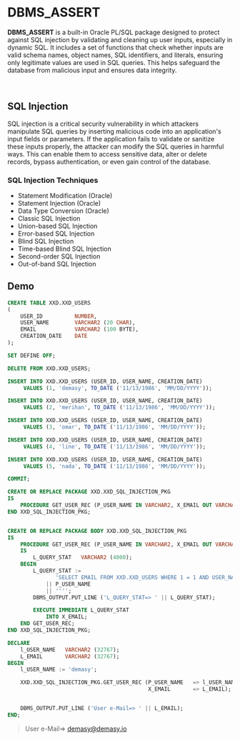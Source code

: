 # DBMS_ASSERT

**DBMS_ASSERT** is a built-in Oracle PL/SQL package designed to protect against SQL injection by validating and cleaning up user inputs, especially in dynamic SQL. It includes a set of functions that check whether inputs are valid schema names, object names, SQL identifiers, and literals, ensuring only legitimate values are used in SQL queries. This helps safeguard the database from malicious input and ensures data integrity.

<br>

## SQL Injection
SQL injection is a critical security vulnerability in which attackers manipulate SQL queries by inserting malicious code into an application's input fields or parameters. If the application fails to validate or sanitize these inputs properly, the attacker can modify the SQL queries in harmful ways. This can enable them to access sensitive data, alter or delete records, bypass authentication, or even gain control of the database.

### SQL Injection Techniques
- Statement Modification (Oracle)
- Statement Injection (Oracle)
- Data Type Conversion (Oracle)
- Classic SQL Injection
- Union-based SQL Injection
- Error-based SQL Injection
- Blind SQL Injection
- Time-based Blind SQL Injection
- Second-order SQL Injection
- Out-of-band SQL Injection

<be>

 ## Demo

```sql
CREATE TABLE XXD.XXD_USERS
(
    USER_ID          NUMBER,
    USER_NAME        VARCHAR2 (20 CHAR),
    EMAIL            VARCHAR2 (100 BYTE),
    CREATION_DATE    DATE
);
```

```sql
SET DEFINE OFF;

DELETE FROM XXD.XXD_USERS;

INSERT INTO XXD.XXD_USERS (USER_ID, USER_NAME, CREATION_DATE)
     VALUES (1, 'demasy', TO_DATE ('11/13/1986', 'MM/DD/YYYY'));

INSERT INTO XXD.XXD_USERS (USER_ID, USER_NAME, CREATION_DATE)
     VALUES (2, 'merihan', TO_DATE ('11/13/1986', 'MM/DD/YYYY'));

INSERT INTO XXD.XXD_USERS (USER_ID, USER_NAME, CREATION_DATE)
     VALUES (3, 'omar', TO_DATE ('11/13/1986', 'MM/DD/YYYY'));

INSERT INTO XXD.XXD_USERS (USER_ID, USER_NAME, CREATION_DATE)
     VALUES (4, 'line', TO_DATE ('11/13/1986', 'MM/DD/YYYY'));

INSERT INTO XXD.XXD_USERS (USER_ID, USER_NAME, CREATION_DATE)
     VALUES (5, 'nada', TO_DATE ('11/13/1986', 'MM/DD/YYYY'));

COMMIT;
```

```sql
CREATE OR REPLACE PACKAGE XXD.XXD_SQL_INJECTION_PKG
IS
    PROCEDURE GET_USER_REC (P_USER_NAME IN VARCHAR2, X_EMAIL OUT VARCHAR2);
END XXD_SQL_INJECTION_PKG;


CREATE OR REPLACE PACKAGE BODY XXD.XXD_SQL_INJECTION_PKG
IS
    PROCEDURE GET_USER_REC (P_USER_NAME IN VARCHAR2, X_EMAIL OUT VARCHAR2)
    IS
        L_QUERY_STAT   VARCHAR2 (4000);
    BEGIN
        L_QUERY_STAT :=
               'SELECT EMAIL FROM XXD.XXD_USERS WHERE 1 = 1 AND USER_NAME ='''
            || P_USER_NAME
            || '''';
        DBMS_OUTPUT.PUT_LINE ('L_QUERY_STAT=> ' || L_QUERY_STAT);

        EXECUTE IMMEDIATE L_QUERY_STAT
            INTO X_EMAIL;
    END GET_USER_REC;
END XXD_SQL_INJECTION_PKG;
```
```sql
DECLARE
    l_USER_NAME   VARCHAR2 (32767);
    L_EMAIL       VARCHAR2 (32767);
BEGIN
    l_USER_NAME := 'demasy';

    XXD.XXD_SQL_INJECTION_PKG.GET_USER_REC (P_USER_NAME   => l_USER_NAME,
                                            X_EMAIL       => L_EMAIL);


    DBMS_OUTPUT.PUT_LINE ('User e-Mail=> ' || L_EMAIL);
END;
```
> User e-Mail=> demasy@demasy.io
